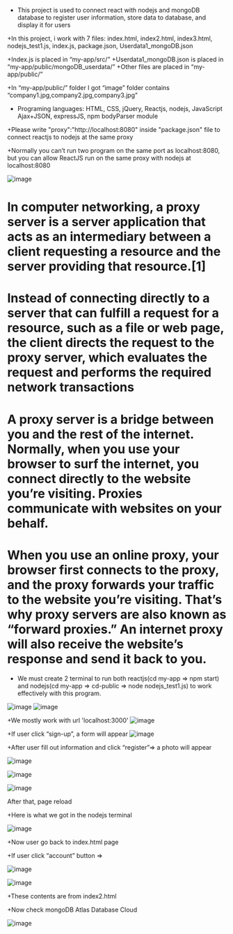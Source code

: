 + This project is used to connect react with nodejs and mongoDB database to register user information, store data to database, and display it for users


+In this project, i work with 7 files: index.html, index2.html, index3.html, nodejs_test1.js, index.js, package.json, Userdata1_mongoDB.json

+Index.js is placed in “my-app/src/”
+Userdata1_mongoDB.json is placed in “my-app/public/mongoDB_userdata/”
+Other files are placed in “my-app/public/”

+In “my-app/public/” folder I got “image” folder contains “company1.jpg,company2.jpg,company3.jpg”


+ Programing languages: HTML, CSS, jQuery, Reactjs, nodejs, JavaScript Ajax+JSON, expressJS, npm bodyParser module


+Please write "proxy":"http://localhost:8080" inside "package.json" file to connect reactjs to nodejs at the same proxy

+Normally you can’t run two program on the same port as localhost:8080, but you can allow ReactJS run on the same proxy with nodejs at localhost:8080

![image](https://user-images.githubusercontent.com/82598726/174354953-94cf8073-5867-4c25-bebb-c508c4911d3c.png)



<p style="color:green;text-align:center;">

<h1>In computer networking, a proxy server is a server application that acts as an intermediary between a client requesting a resource 
and the server providing that resource.[1]</h1>

<h1>Instead of connecting directly to a server that can fulfill a request for a resource, such as a file or web page,
  the client directs the request to the proxy server, which evaluates the request and performs the required network transactions</h1>

</p>

<p style="color:green;text-align:center;">


<h1>A proxy server is a bridge between you and the rest of the internet. Normally, when you use your browser to surf the internet,
  you connect directly to the website you’re visiting. Proxies communicate with websites on your behalf.</h1>

<h1>When you use an online proxy, your browser first connects to the proxy, and the proxy forwards your traffic to the website you’re visiting. 
  That’s why proxy servers are also known as “forward proxies.” An internet proxy will also receive the website’s response and send it back to you.</h1>


</p>



+ We must create 2 terminal to run both reactjs(cd my-app => npm start) and nodejs(cd my-app => cd-public => node nodejs_test1.js) 
to work effectively with this program.


![image](https://user-images.githubusercontent.com/82598726/174353447-acf54cf6-e165-4114-8150-25cfb8602eda.png)
![image](https://user-images.githubusercontent.com/82598726/174353469-68b96c1c-5801-460a-973e-2397957ce2af.png)


+We mostly work with url 'localhost:3000'
![image](https://user-images.githubusercontent.com/82598726/174353602-76ebdcb0-fede-486b-968a-f1a8d2367ea7.png)

+If user click “sign-up”, a form will appear
![image](https://user-images.githubusercontent.com/82598726/174353694-8f94300b-1af9-48e0-a218-b2462897fa77.png)



+After user fill out information and click “register”=> a photo will appear 
 
![image](https://user-images.githubusercontent.com/82598726/174356381-06562071-62a7-44ad-b6e2-ab9d2b4ecb1a.png)


![image](https://user-images.githubusercontent.com/82598726/174356306-c2b7bda7-f2a5-4dfe-997d-508bd9a19ebd.png)

![image](https://user-images.githubusercontent.com/82598726/174356345-065e5e32-a8e5-4bd5-b00e-f02b106329ce.png)


 
After that, page reload

+Here is what we got in the nodejs terminal
 
![image](https://user-images.githubusercontent.com/82598726/174356199-7a638a6b-af79-4143-a7b0-bf99bfe7b860.png)


+Now user go back to index.html page

+If user click “account” button =>

![image](https://user-images.githubusercontent.com/82598726/174356129-32f9585e-15ee-4eae-8248-137689c2d613.png)

 
 
![image](https://user-images.githubusercontent.com/82598726/174356096-1642c3c5-81ea-4a9d-9186-177c679a6478.png)

+These contents are from index2.html


+Now check mongoDB Atlas Database Cloud

 
![image](https://user-images.githubusercontent.com/82598726/174356025-58959285-911f-4c19-8c56-c70d4ab2a034.png)





